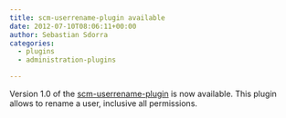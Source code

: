 ```yaml
---
title: scm-userrename-plugin available
date: 2012-07-10T08:06:11+00:00
author: Sebastian Sdorra
categories:
  - plugins
  - administration-plugins

---
```

Version 1.0 of the [scm-userrename-plugin](https://bitbucket.org/sdorra/scm-userrename-plugin) is now available. This plugin allows to rename a user, inclusive all permissions.

